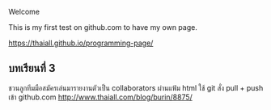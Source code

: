 Welcome

This is my first test on github.com to have my own page.

https://thaiall.github.io/programming-page/

## บทเรียนที่ 3 
ชวนลูกทีมมือสมัครเล่นมารายงานตัวเป็น collaborators ผ่านแฟ้ม html ใช้ git สั่ง pull + push เข้า github.com
http://www.thaiall.com/blog/burin/8875/
